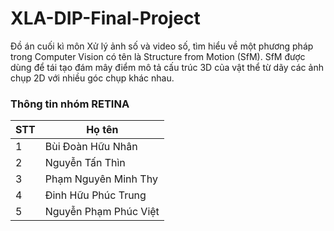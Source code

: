 # XLA-DIP-Final-Project

Đồ án cuối kì môn Xử lý ảnh số và video số, tìm hiểu về một phương pháp trong Computer Vision có tên là Structure from Motion (SfM). SfM được dùng để tái tạo đám mây điểm mô tả cấu trúc 3D của vật thể từ dãy các ảnh chụp 2D với nhiều góc chụp khác nhau.

### Thông tin nhóm RETINA

|STT|Họ tên|
|---|---|
|1|Bùi Đoàn Hữu Nhân|
|2|Nguyễn Tấn Thìn|
|3|Phạm Nguyên Minh Thy|
|4|Đinh Hữu Phúc Trung|
|5|Nguyễn Phạm Phúc Việt|
